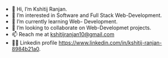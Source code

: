 - 👋 Hi, I’m Kshitij Ranjan.
- 👀 I’m interested in Software and Full Stack Web-Development.
- 🌱 I’m currently learning Web- Development.
- 💞️ I’m looking to collaborate on Web-Developmet projects.
- 📫 Reach me at kshitijranjan10@gmail.com
- 👨‍🎓 Linkedin profile https://www.linkedin.com/in/kshitij-ranjan-8984b21a0.



<!---
kayranjan/kayranjan is a ✨ special ✨ repository because its `README.md` (this file) appears on your GitHub profile.
You can click the Preview link to take a look at your changes.
--->
